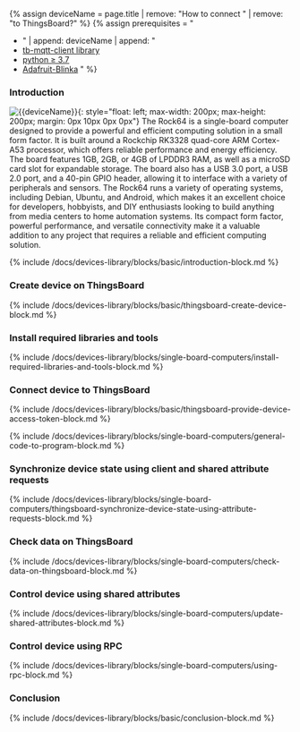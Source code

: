 
{% assign deviceName = page.title | remove: "How to connect " | remove: "to ThingsBoard?" %}
{% assign prerequisites = "
- " | append: deviceName | append: "
- [tb-mqtt-client library](https://pypi.org/project/tb-mqtt-client/)
- [python ≥ 3.7](https://www.python.org/)
- [Adafruit-Blinka](https://pypi.org/project/Adafruit-Blinka/) "
 %}

### Introduction

![{{deviceName}}](/images/devices-library/{{page.deviceImageFileName}}){: style="float: left; max-width: 200px; max-height: 200px; margin: 0px 10px 0px 0px"}
The Rock64 is a single-board computer designed to provide a powerful and efficient computing solution in a small form factor.
 It is built around a Rockchip RK3328 quad-core ARM Cortex-A53 processor, which offers reliable performance and energy efficiency.
 The board features 1GB, 2GB, or 4GB of LPDDR3 RAM, as well as a microSD card slot for expandable storage.
 The board also has a USB 3.0 port, a USB 2.0 port, and a 40-pin GPIO header, allowing it to interface with a variety of peripherals and sensors.
The Rock64 runs a variety of operating systems, including Debian, Ubuntu, and Android, which makes it an excellent choice for developers, hobbyists, and DIY enthusiasts looking to build anything from media centers to home automation systems.
 Its compact form factor, powerful performance, and versatile connectivity make it a valuable addition to any project that requires a reliable and efficient computing solution.

{% include /docs/devices-library/blocks/basic/introduction-block.md %}

### Create device on ThingsBoard

{% include /docs/devices-library/blocks/basic/thingsboard-create-device-block.md %}

### Install required libraries and tools

{% include /docs/devices-library/blocks/single-board-computers/install-required-libraries-and-tools-block.md %}

### Connect device to ThingsBoard

{% include /docs/devices-library/blocks/basic/thingsboard-provide-device-access-token-block.md %}

{% include /docs/devices-library/blocks/single-board-computers/general-code-to-program-block.md %}

### Synchronize device state using client and shared attribute requests
{% include /docs/devices-library/blocks/single-board-computers/thingsboard-synchronize-device-state-using-attribute-requests-block.md %}

### Check data on ThingsBoard

{% include /docs/devices-library/blocks/single-board-computers/check-data-on-thingsboard-block.md %}

### Control device using shared attributes

{% include /docs/devices-library/blocks/single-board-computers/update-shared-attributes-block.md %}

### Control device using RPC

{% include /docs/devices-library/blocks/single-board-computers/using-rpc-block.md %}

### Conclusion

{% include /docs/devices-library/blocks/basic/conclusion-block.md %}
